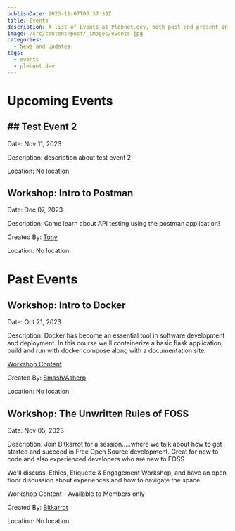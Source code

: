 ```yaml
---
publishDate: 2023-11-07T00:37:30Z
title: Events
description: A list of Events at Plebnet.dev, both past and present in Discord.
image: /src/content/post/_images/events.jpg
categories:
  - News and Updates
tags:
  - events
  - plebnet.dev
---
```


# Upcoming Events

## ## Test Event 2

Date: Nov 11, 2023

Description:
description about test event 2

Location: No location

## Workshop: Intro to Postman

Date: Dec 07, 2023

Description:
Come learn about API testing using the postman application!

Created By: [Tony](https://github.com/amsalmeron)

Location: No location

# Past Events

## Workshop: Intro to Docker

Date: Oct 21, 2023

Description:
Docker has become an essential tool in software development and deployment. In this course we'll containerize a basic flask application, build and run with docker compose along with a documentation site.

[Workshop Content](https://github.com/plebnet-dev/plebnet-compose)

Created By: [Smash/Asherp](https://github.com/asherp)

Location: No location

## Workshop: The Unwritten Rules of FOSS

Date: Nov 05, 2023

Description:
Join Bitkarrot for a session.....where we talk about how to get started and succeed in Free Open Source development. Great for new to code and also experienced developers who are new to FOSS

We'll discuss: Ethics, Etiquette & Engagement Workshop, and have an open floor discussion about experiences and how to navigate the space.

Workshop Content - Available to Members only

Created By: [Bitkarrot](https://github.com/bitkarrot/)

Location: No location
